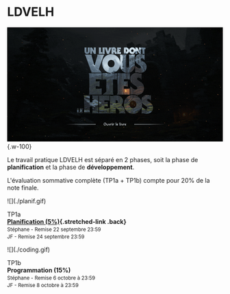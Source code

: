 # LDVELH

![](./ldvelh.gif){.w-100}

<!-- > Cette évaluation vise à mesurer l’autonomie de l’étudiant dans la conception et la réalisation d’une création Web adaptée à un contexte défini. -->

Le travail pratique LDVELH est séparé en 2 phases, soit la phase de **planification** et la phase de **développement**.

L'évaluation sommative complète (TP1a + TP1b) compte pour 20% de la note finale.

<div class="grid grid-1-2" markdown>
  ![](./planif.gif)

  TP1a<br>
  **[Planification (5%)](./planification.md){.stretched-link .back}**<br>
  <small>Stéphane - Remise 22 septembre 23:59</small><br>
  <small>JF - Remise 24 septembre 23:59</small>
</div>

<div class="grid grid-1-2" markdown>
  ![](./coding.gif)

  TP1b<br>
  **Programmation (15%)**<br>
  <small>Stéphane - Remise 6 octobre à 23:59</small><br>
  <small>JF - Remise 8 octobre à 23:59</small>
</div>
  <!-- **[Développement (5%)](./developpement.md){.stretched-link .back}**<br> -->